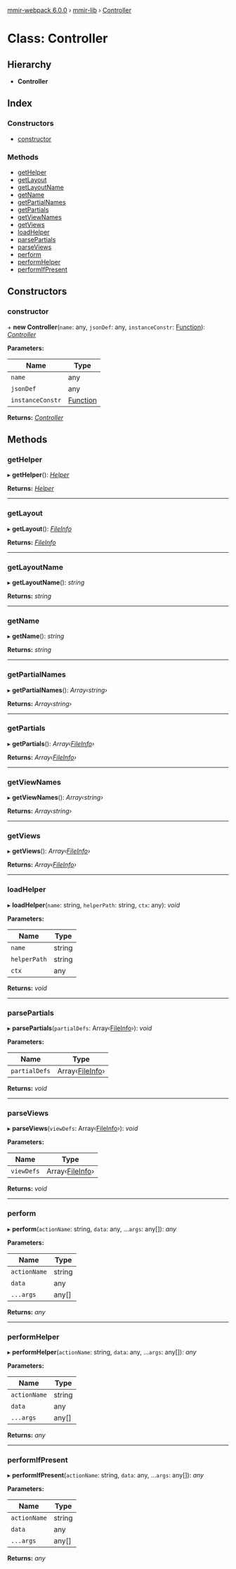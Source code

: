 [mmir-webpack 6.0.0](../README.md) › [mmir-lib](../modules/mmir_lib.md) › [Controller](mmir_lib.controller.md)

# Class: Controller

## Hierarchy

* **Controller**

## Index

### Constructors

* [constructor](mmir_lib.controller.md#constructor)

### Methods

* [getHelper](mmir_lib.controller.md#gethelper)
* [getLayout](mmir_lib.controller.md#getlayout)
* [getLayoutName](mmir_lib.controller.md#getlayoutname)
* [getName](mmir_lib.controller.md#getname)
* [getPartialNames](mmir_lib.controller.md#getpartialnames)
* [getPartials](mmir_lib.controller.md#getpartials)
* [getViewNames](mmir_lib.controller.md#getviewnames)
* [getViews](mmir_lib.controller.md#getviews)
* [loadHelper](mmir_lib.controller.md#loadhelper)
* [parsePartials](mmir_lib.controller.md#parsepartials)
* [parseViews](mmir_lib.controller.md#parseviews)
* [perform](mmir_lib.controller.md#perform)
* [performHelper](mmir_lib.controller.md#performhelper)
* [performIfPresent](mmir_lib.controller.md#performifpresent)

## Constructors

###  constructor

\+ **new Controller**(`name`: any, `jsonDef`: any, `instanceConstr`: [Function](../interfaces/mmir_lib.requirejs.md#function)): *[Controller](mmir_lib.controller.md)*

**Parameters:**

Name | Type |
------ | ------ |
`name` | any |
`jsonDef` | any |
`instanceConstr` | [Function](../interfaces/mmir_lib.requirejs.md#function) |

**Returns:** *[Controller](mmir_lib.controller.md)*

## Methods

###  getHelper

▸ **getHelper**(): *[Helper](mmir_lib.helper.md)*

**Returns:** *[Helper](mmir_lib.helper.md)*

___

###  getLayout

▸ **getLayout**(): *[FileInfo](../modules/mmir_lib.md#fileinfo)*

**Returns:** *[FileInfo](../modules/mmir_lib.md#fileinfo)*

___

###  getLayoutName

▸ **getLayoutName**(): *string*

**Returns:** *string*

___

###  getName

▸ **getName**(): *string*

**Returns:** *string*

___

###  getPartialNames

▸ **getPartialNames**(): *Array‹string›*

**Returns:** *Array‹string›*

___

###  getPartials

▸ **getPartials**(): *Array‹[FileInfo](../modules/mmir_lib.md#fileinfo)›*

**Returns:** *Array‹[FileInfo](../modules/mmir_lib.md#fileinfo)›*

___

###  getViewNames

▸ **getViewNames**(): *Array‹string›*

**Returns:** *Array‹string›*

___

###  getViews

▸ **getViews**(): *Array‹[FileInfo](../modules/mmir_lib.md#fileinfo)›*

**Returns:** *Array‹[FileInfo](../modules/mmir_lib.md#fileinfo)›*

___

###  loadHelper

▸ **loadHelper**(`name`: string, `helperPath`: string, `ctx`: any): *void*

**Parameters:**

Name | Type |
------ | ------ |
`name` | string |
`helperPath` | string |
`ctx` | any |

**Returns:** *void*

___

###  parsePartials

▸ **parsePartials**(`partialDefs`: Array‹[FileInfo](../modules/mmir_lib.md#fileinfo)›): *void*

**Parameters:**

Name | Type |
------ | ------ |
`partialDefs` | Array‹[FileInfo](../modules/mmir_lib.md#fileinfo)› |

**Returns:** *void*

___

###  parseViews

▸ **parseViews**(`viewDefs`: Array‹[FileInfo](../modules/mmir_lib.md#fileinfo)›): *void*

**Parameters:**

Name | Type |
------ | ------ |
`viewDefs` | Array‹[FileInfo](../modules/mmir_lib.md#fileinfo)› |

**Returns:** *void*

___

###  perform

▸ **perform**(`actionName`: string, `data`: any, ...`args`: any[]): *any*

**Parameters:**

Name | Type |
------ | ------ |
`actionName` | string |
`data` | any |
`...args` | any[] |

**Returns:** *any*

___

###  performHelper

▸ **performHelper**(`actionName`: string, `data`: any, ...`args`: any[]): *any*

**Parameters:**

Name | Type |
------ | ------ |
`actionName` | string |
`data` | any |
`...args` | any[] |

**Returns:** *any*

___

###  performIfPresent

▸ **performIfPresent**(`actionName`: string, `data`: any, ...`args`: any[]): *any*

**Parameters:**

Name | Type |
------ | ------ |
`actionName` | string |
`data` | any |
`...args` | any[] |

**Returns:** *any*
